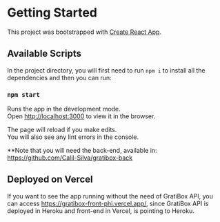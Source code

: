# Getting Started

This project was bootstrapped with [Create React App](https://github.com/facebook/create-react-app).

## Available Scripts

In the project directory, you will first need to run `npm i` to install all the dependencies and then you can run:

### `npm start`

Runs the app in the development mode.\
Open [http://localhost:3000](http://localhost:3000) to view it in the browser.

The page will reload if you make edits.\
You will also see any lint errors in the console.

**Note that you will need the back-end, available in: https://github.com/Calil-Silva/gratibox-back

## Deployed on Vercel

If you want to see the app running without the need of GratiBox API, you can access https://gratibox-front-phi.vercel.app/, since GratiBox API is deployed in Heroku and front-end in Vercel, is pointing to Heroku.

